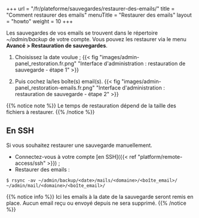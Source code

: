 +++
url = "/fr/plateforme/sauvegardes/restaurer-des-emails/"
title = "Comment restaurer des emails"
menuTitle = "Restaurer des emails"
layout = "howto"
weight = 10
+++

Les sauvegardes de vos emails se trouvent dans le répertoire _~/admin/backup_ de votre compte. Vous pouvez les restaurer via le menu **Avancé > Restauration de sauvegardes**.

1. Choisissez la date voulue ;
{{< fig "images/admin-panel_restoration.fr.png" "Interface d'administration : restauration de sauvegarde - étape 1" >}}

2. Puis cochez la/les boîte(s) email(s).
{{< fig "images/admin-panel_restoration-emails.fr.png" "Interface d'administration : restauration de sauvegarde - étape 2" >}}

{{% notice note %}}
Le temps de restauration dépend de la taille des fichiers à restaurer.
{{% /notice %}}

## En SSH

Si vous souhaitez restaurer une sauvegarde manuellement.

- Connectez-vous à votre compte [en SSH]({{< ref "platform/remote-access/ssh" >}}) ;
- Restaurer des emails :

```
$ rsync -av ~/admin/backup/<date>/mails/<domaine>/<boîte_email>/ ~/admin/mail/<domaine>/<boîte_email>/
```

{{% notice info %}}
Ici les emails à la date de la sauvegarde seront remis en place. Aucun email reçu ou envoyé depuis ne sera supprimé.
{{% /notice %}}
